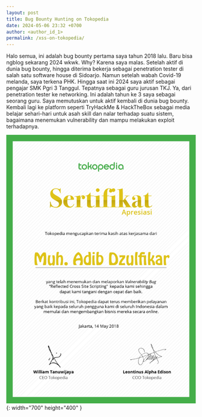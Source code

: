```yaml
---
layout: post
title: Bug Bounty Hunting on Tokopedia
date: 2024-05-06 23:32 +0700
author: <author_id_1>
permalink: /xss-on-tokopedia/
---
```


Halo semua, ini adalah bug bounty pertama saya tahun 2018 lalu. Baru bisa ngblog sekarang 2024 wkwk. Why? Karena saya malas. Setelah aktif di dunia bug bounty, hingga diterima bekerja sebagai penetration tester di salah satu software house di Sidoarjo. Namun setelah wabah Covid-19 melanda, saya terkena PHK. Hingga saat ini 2024 saya aktif sebagai pengajar SMK Pgri 3 Tanggul. Tepatnya sebagai guru jurusan TKJ. Ya, dari penetration tester ke networking. Ini adalah tahun ke 3 saya sebagai seorang guru. Saya memutuskan untuk aktif kembali di dunia bug bounty. Kembali lagi ke platform seperti TryHackMe & HackTheBox sebagai media belajar sehari-hari untuk asah skill dan nalar terhadap suatu sistem, bagaimana menemukan vulnerability dan mampu melakukan exploit terhadapnya.

![Sertifikat Tokopedia](/assets/img/cert.jpg){: width="700" height="400" }
